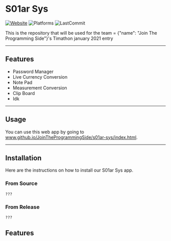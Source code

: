 # S01ar Sys

[![Website](https://img.shields.io/badge/Website-https://github.io/JoinTheProgrammingSide-242424?style=for-the-badge)](https://github.io)
![Platforms](https://img.shields.io/badge/Platforms-Windows%20%26%26%20Linux%20%26%26%20MacOs-242424?style=for-the-badge)
![LastCommit](https://img.shields.io/github/last-commit/JoinTheProgrammingSide/S01ar-Sys?color=242424&style=for-the-badge)

This is the repository that will be used for the team = {"name": "Join The Programming Side"}'s Timathon january 2021 entry

---

## Features

- Password Manager
- Live Currency Conversion
- Note Pad
- Measurement Conversion
- Clip Board
- Idk

---

## Usage

You can use this web app by going to www.github.io/JoinTheProgrammingSide/s01ar-sys/index.html.

---

## Installation

Here are the instructions on how to install our S01ar Sys app.

### From Source

    ???

### From Release

    ???

## Features
